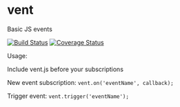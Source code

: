 vent
====

Basic JS events

[![Build Status](https://travis-ci.org/scottwarren/vent.png?branch=master)](https://travis-ci.org/scottwarren/vent) [![Coverage Status](https://coveralls.io/repos/scottwarren/vent/badge.png)](https://coveralls.io/r/scottwarren/vent)

Usage:

Include vent.js before your subscriptions

New event subscription:
`vent.on('eventName', callback);`

Trigger event:
`vent.trigger('eventName');`
